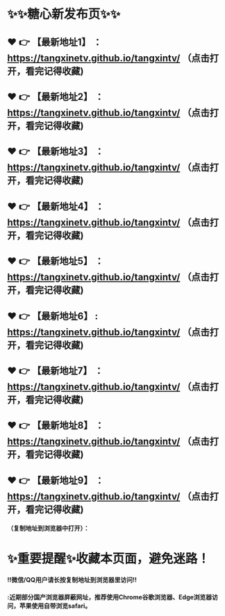 
# :sparkles::sparkles:糖心新发布页:sparkles::sparkles:

 :heart: :point_right: 【最新地址1】 ：https://tangxinetv.github.io/tangxintv/      （点击打开，看完记得收藏)
 ------
 :heart: :point_right: 【最新地址2】 ：https://tangxinetv.github.io/tangxintv/    （点击打开，看完记得收藏)
 ------
 :heart: :point_right: 【最新地址3】 ：https://tangxinetv.github.io/tangxintv/    （点击打开，看完记得收藏)
 ------
 :heart: :point_right: 【最新地址4】 ：https://tangxinetv.github.io/tangxintv/    （点击打开，看完记得收藏)
 ------
 :heart: :point_right: 【最新地址5】 ：https://tangxinetv.github.io/tangxintv/      （点击打开，看完记得收藏)
 ------
 :heart: :point_right: 【最新地址6】 : https://tangxinetv.github.io/tangxintv/     （点击打开，看完记得收藏)
 ------
 :heart: :point_right: 【最新地址7】 ：https://tangxinetv.github.io/tangxintv/     （点击打开，看完记得收藏)
 ------
 :heart: :point_right: 【最新地址8】 ：https://tangxinetv.github.io/tangxintv/     （点击打开，看完记得收藏)
 ------
 :heart: :point_right: 【最新地址9】 ：https://tangxinetv.github.io/tangxintv/    （点击打开，看完记得收藏)
  ------

  
#### （复制地址到浏览器中打开）：
# :sparkles:重要提醒:sparkles:收藏本页面，避免迷路！
#### ‼️微信/QQ用户请长按复制地址到浏览器里访问‼
#### :近期部分国产浏览器屏蔽网址，推荐使用Chrome谷歌浏览器、Edge浏览器访问，苹果使用自带浏览safari。
